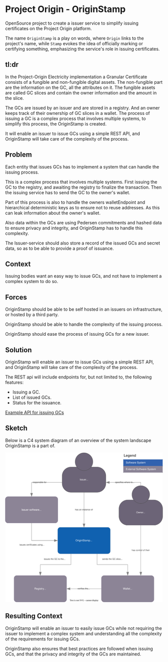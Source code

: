 # Project Origin - OriginStamp

OpenSource project to create a issuer service to simplify issuing certificates on the Project Origin platform.

The name `OriginStamp` is a play on words,
where `Origin` links to the project's name, while `Stamp` evokes the idea of officially marking or certifying something,
emphasizing the service's role in issuing certificates.

## tl:dr

In the Project-Origin Electricity implementation a Granular Certificate consists of a fungible and non-fungible digital assets.
The non-fungible part are the information on the GC, all the attributes on it. 
The fungible assets are called GC slices and contain the owner information and the amount in the slice.

The GCs are issued by an issuer and are stored in a registry. And an owner keeps track of their ownership of GC slices in a wallet.
The process of issuing a GC is a complex process that involves multiple systems, to simplify this process, the OriginStamp is created.

It will enable an issuer to issue GCs using a simple REST API, and OriginStamp will take care of the complexity of the process.

## Problem

Each entity that issues GCs has to implement a system that can handle the issuing process.

This is a complex process that involves multiple systems.
First issuing the GC to the registry, and awaiting the registry to finalize the transaction.
Then the issuing service has to send the GC to the owner's wallet.

Part of this process is also to handle the owners walletEndpoint and hierarchical deterministic keys as to ensure not to reuse addresses.
As this can leak information about the owner's wallet.

Also data within the GCs are using Pedersen commitments and hashed data to ensure privacy and integrity,
and OriginStamp has to handle this complexity.

The Issuer-service should also store a record of the issued GCs and secret data,
so as to be able to provide a proof of issuance.

## Context

Issuing bodies want an easy way to issue GCs, and not have to implement a complex system to do so.

## Forces

OriginStamp should be able to be self hosted in an issuers on infrastructure,
or hosted by a third party.

OriginStamp should be able to handle the complexity of the issuing process.

OriginStamp should ease the process of issuing GCs for a new issuer.

## Solution

OriginStamp will enable an issuer to issue GCs using a simple REST API,
and OriginStamp will take care of the complexity of the process.

The REST api will include endpoints for, but not limited to, the following features:

- Issuing a GC.
- List of issued GCs.
- Status for the issuance.

[Example API for issuing GCs](./doc/example-api.md)

## Sketch

Below is a C4 system diagram of an overview of the system landscape OriginStamp is a part of.

![C4 system diagram of the wallet](./doc/stamp-system.drawio.svg)

## Resulting Context

OriginStamp will enable an issuer to easily issue GCs while not requiring the issuer to implement a complex system
and understanding all the complexity of the requirements for issuing GCs.

OriginStamp also ensures that best practices are followed when issuing GCs, and that the privacy and integrity of the GCs are maintained.
